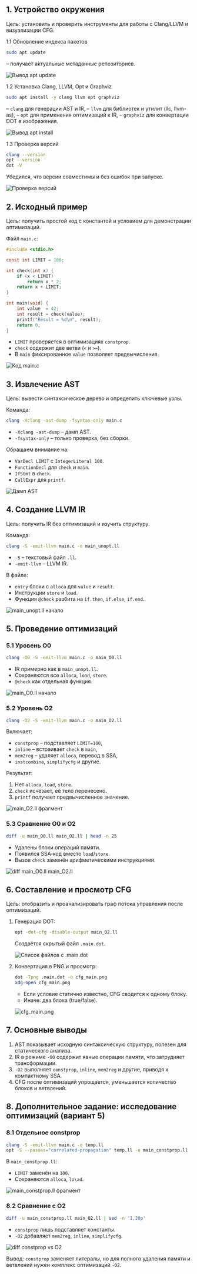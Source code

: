 ## 1. Устройство окружения

Цель: установить и проверить инструменты для работы с Clang/LLVM и визуализации CFG.

1.1 Обновление индекса пакетов

```bash
sudo apt update
```

– получает актуальные метаданные репозиториев.

![Вывод apt update](./screen/image.png)

1.2 Установка Clang, LLVM, Opt и Graphviz

```bash
sudo apt install -y clang llvm opt graphviz
```

– `clang` для генерации AST и IR,
– `llvm` для библиотек и утилит (llc, llvm-as),
– `opt` для применения оптимизаций к IR,
– `graphviz` для конвертации DOT в изображения.

![Вывод apt install](./screen/image_copy.png)

1.3 Проверка версий

```bash
clang --version
opt --version
dot -V
```

Убедился, что версии совместимы и без ошибок при запуске.

![Проверка версий](./screen/image_copy_2.png)


## 2. Исходный пример

Цель: получить простой код с константой и условием для демонстрации оптимизаций.

Файл `main.c`:

```c
#include <stdio.h>

const int LIMIT = 100;

int check(int x) {
    if (x < LIMIT)
        return x * 2;
    return x + LIMIT;
}

int main(void) {
    int value  = 42;
    int result = check(value);
    printf("Result = %d\n", result);
    return 0;
}
```

* `LIMIT` проверяется в оптимизациях `constprop`.
* `check` содержит две ветви (`<` и `>=`).
* В `main` фиксированное `value` позволяет предвычисления.

![Код main.c](./screen/image_copy_3.png)



## 3. Извлечение AST

Цель: вывести синтаксическое дерево и определить ключевые узлы.

Команда:

```bash
clang -Xclang -ast-dump -fsyntax-only main.c
```

* `-Xclang -ast-dump` – дамп AST.
* `-fsyntax-only` – только проверка, без сборки.

Обращаем внимание на:

* `VarDecl LIMIT` с `IntegerLiteral 100`.
* `FunctionDecl` для `check` и `main`.
* `IfStmt` в `check`.
* `CallExpr` для `printf`.

![Дамп AST](./screen/image_copy_4.png)



## 4. Создание LLVM IR

Цель: получить IR без оптимизаций и изучить структуру.

Команда:

```bash
clang -S -emit-llvm main.c -o main_unopt.ll
```

* `-S` – текстовый файл `.ll`.
* `-emit-llvm` – LLVM IR.

В файле:

* `entry` блоки с `alloca` для `value` и `result`.
* Инструкции `store` и `load`.
* Функция `@check` разбита на `if.then`, `if.else`, `if.end`.

![main\_unopt.ll начало](./screen/image_copy_5.png)



## 5. Проведение оптимизаций

### 5.1 Уровень O0

```bash
clang -O0 -S -emit-llvm main.c -o main_O0.ll
```

* IR примерно как в `main_unopt.ll`.
* Сохраняются все `alloca`, `load`, `store`.
* `@check` как отдельная функция.

![main\_O0.ll начало](./screen/image_copy_6.png)

### 5.2 Уровень O2

```bash
clang -O2 -S -emit-llvm main.c -o main_O2.ll
```

Включает:

* `constprop` – подставляет `LIMIT=100`,
* `inline` – встраивает `check` в `main`,
* `mem2reg` – удаляет `alloca`, перевод в SSA,
* `instcombine`, `simplifycfg` и другие.

Результат:

1. Нет `alloca`, `load`, `store`.
2. `check` исчезает, её тело перенесено.
3. `printf` получает предвычисленное значение.

![main\_O2.ll фрагмент](./screen/image_copy_7.png)

### 5.3 Сравнение O0 и O2

```bash
diff -u main_O0.ll main_O2.ll | head -n 25
```

* Удалены блоки операций памяти.
* Появился SSA‑код вместо `load`/`store`.
* Вызов `check` заменён арифметическими инструкциями.

![diff main\_O0.ll main\_O2.ll](./screen/image_copy_8.png)



## 6. Составление и просмотр CFG

Цель: отобразить и проанализировать граф потока управления после оптимизаций.

1. Генерация DOT:

   ```bash
   opt -dot-cfg -disable-output main_O2.ll
   ```

   Создаётся скрытый файл `.main.dot`.

   ![Список файлов с .main.dot](./screen/image_copy_9.png)

2. Конвертация в PNG и просмотр:

   ```bash
   dot -Tpng .main.dot -o cfg_main.png
   xdg-open cfg_main.png
   ```

   * Если условие статично известно, CFG сводится к одному блоку.
   * Иначе: два блока (true/false).

   ![cfg\_main.png](./screen/image_copy_10.png)



## 7. Основные выводы

1. AST показывает исходную синтаксическую структуру, полезен для статического анализа.
2. IR в режиме `-O0` содержит явные операции памяти, что затрудняет трансформации.
3. `-O2` выполняет `constprop`, `inline`, `mem2reg` и другие, приводя к компактному SSA.
4. CFG после оптимизаций упрощается, уменьшается количество блоков и ветвлений.



## 8. Дополнительное задание: исследование оптимизаций (вариант 5)

### 8.1 Отдельное constprop

```bash
clang -S -emit-llvm main.c -o temp.ll
opt -S --passes="correlated-propagation" temp.ll -o main_constprop.ll
```

В `main_constprop.ll`:

* `LIMIT` заменён на `100`.
* Сохраняются `alloca`, `lo\ad`.

![main\_constprop.ll фрагмент](./screen/image_copy_11.png)

### 8.2 Сравнение с O2

```bash
diff -u main_constprop.ll main_O2.ll | sed -n '1,20p'
```

* `constprop` лишь подставляет константы.
* `-O2` добавляет `mem2reg`, `inline`, `simplifycfg`.

![diff constprop vs O2](./screen/image_copy_12.png)

Вывод: `constprop` заменяет литералы, но для полного удаления памяти и ветвлений нужен комплекс оптимизаций `-O2`.
